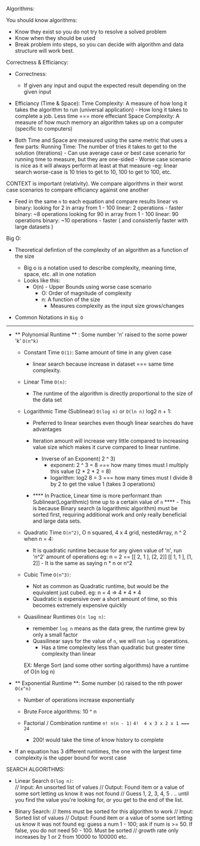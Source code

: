 Algorithms:

You should know algorithms:
- Know they exist so you do not try to resolve a solved problem
- Know when they should be used
- Break problem into steps, so you can decide with algorithm and data structure will work best.

Correctness & Efficiancy:
- Correctness: 
    - If given any input and ouput the expected result depending on the given input

- Efficiancy (Time & Space):
    Time Complexity: A measure of how long it takes the algorithm to run (universal application)
        - How long it takes to complete a job. Less time === more effeciant
    Space Complexity: A measure of how much memory an algorithm takes up on a computer (specific to computers)

- Both Time and Space are measured using the same metric that uses a few parts:
    Running Time: The number of tries it takes to get to the solution (iterations)
        - Can use average case or best case scenario for running time to measure, but they are one-sided
        - Worse case scenario is nice as it will always perform at least at that measure
            -eg: linear search worse-case is 10 tries to get to 10, 100 to get to 100, etc.

CONTEXT is important (relativity).  We compare algorithms in their worst case scenarios to compare efficiancy against one another
- Feed in the same `n` to each equation and compare results
    linear vs binary:
        looking for 2 in array from 1 - 100
            linear: 2 operations - faster
            binary: ~8 operations
        looking for 90 in array from 1 - 100
            linear: 90 operations
            binary: ~10 operations - faster ( and consistenly faster with large datasets )

Big O:
- Theoretical defintion of the complexity of an algorithm as a function of the size
    - Big o is a notation used to describe complexity, meaning time, space, etc. all in one notation
    - Looks like this:  
        - O(n) - Upper Bounds using worse case scenario
            - O: Order of magnitude of complexity
            - n: A function of the size
                - Measures complexity as the input size grows/changes


- Common Notations in `Big O`
**************************
- ** Polynomial Runtime ** : Some number 'n' raised to the some power 'k' `O(n^k)`
    - Constant Time `O(1)`: Same amount of time in any given case   
        - linear search because increase in dataset === same time complexity.

    - Linear Time `O(n)`: 
        - The runtime of the algorithm is directly proportional to the size of the data set

    - Logarithmic Time (Sublinear) `O(log n)` or `O(ln n)` log2 n + 1:
        - Preferred to linear searches even though linear searches do have advantages 
        - Iteration amount will increase very little compared to increasing value size which makes it curve compared to linear runtime.
            - Inverse of an Exponent( 2 ^ 3)
                - exponent:  2 ^ 3 = 8  === how many times must I multiply this value (2 * 2 * 2 = 8)
                - logarithm: log2 8 = 3 === how many times must I divide 8 by 2 to get the value 1 (takes 3 operations)

        - **** In Practice, Linear time is more performant than Sublinear(Logarithmic) time up to a certain value of `n` ****
                    - This is because Binary search (a logarithmic algorithm) must be sorted first, 
                        requiring additional work and only really beneficial and large data sets.

    - Quadratic Time `O(n^2)`, O n squared, 4 x 4 grid, nestedArray, n ^ 2 when n = 4:
        - It is quadratic runtime because for any given value of 'n', run 'n^2' amount of operations 
                eg: n = 2 == [[ 2, 1 ], [2, 2]]
                             [[ 1, 1 ], [1, 2]]
                    - It is the same as saying n * n or n^2
                    
    - Cubic Time `O(n^3)`: 
        - Not as common as Quadratic runtime, but would be the equivalent just cubed.  eg: n = 4  => 4 * 4 * 4
        - Quadratic is expensive over a short amount of time, so this becomes extremely expensive quickly

    - Quasilinear Runtimes `O(n log n)`:
        - remember `log n` means as the data grew, the runtime grew by only a small factor
        - Quasilinear says for the value of `n`, we will run `log n` operations.
            - Has a time complexity less than quadratic but greater time complexity than linear

        EX: Merge Sort (and some other sorting algorithms) have a runtime of O(n log n)


- ** Exponential Runtime **: Some number (x) raised to the nth power `O(x^n)` 
    - Number of operations increase exponentially

    - Brute Force algorithms: 10 ^ n

    - Factorial / Combination runtime  `n! n(n - 1)`  `4!  4 x 3 x 2 x 1 === 24`
        - 200! would take the time of know history to complete


- If an equation has 3 different runtimes, the one with the largest time complexity is the upper bound for worst case


SEARCH ALGORITHMS:
- Linear Search `O(log n)`:  
    // Input: An unsorted list of values
    // Output: Found item or a value of some sort letting us know it was not found
        // Guess 1, 2, 3, 4, 5  . .. until you find the value you're looking for, or you get to the end of the list.
        
- Binary Search:
    // Items must be sorted for this algorithm to work
    // Input: Sorted list of values
    // Output: Found item or a value of some sort letting us know it was not found
        eg:  guess a num 1 - 100;  ask if num is >= 50.  If false, you do not need 50 - 100. Must be sorted
    // growth rate only increases by 1 or 2 from 10000 to 100000 etc.


    
            